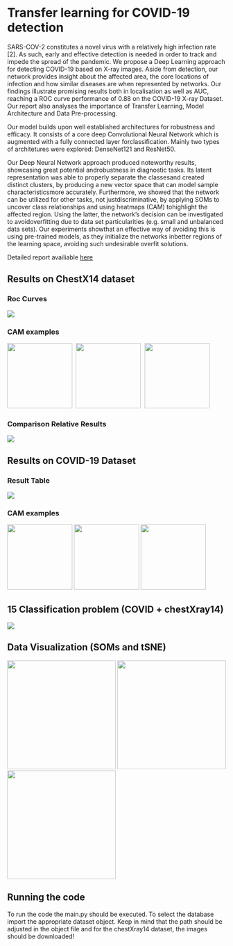 # Transfer learning for COVID-19 detection
SARS-COV-2 constitutes a novel virus with a relatively high infection rate [2].
As such, early and effective detection is needed in order to track and impede the
spread of the pandemic. We propose a Deep Learning approach for detecting
COVID-19 based on X-ray images. Aside from detection, our network provides
insight about the affected area, the core locations of infection and how similar diseases are when represented by networks. Our findings illustrate promising results
both in localisation as well as AUC, reaching a ROC curve performance of 0.88 on
the COVID-19 X-ray Dataset. Our report also analyses the importance of Transfer
Learning, Model Architecture and Data Pre-processing.

Our  model  builds  upon  well  established  architectures  for  robustness  and  efficacy.   It  consists  of a core deep Convolutional Neural Network which is augmented with a fully connected layer forclassification. Mainly two types of architetures were explored: DenseNet121 and ResNet50. 

Our Deep Neural Network approach produced noteworthy results, showcasing great potential androbustness in diagnostic tasks.  Its latent representation was able to properly separate the classesand created distinct clusters, by producing a new vector space that can model sample characteristicsmore accurately.  Furthermore, we showed that the network can be utilized for other tasks, not justdiscriminative,  by  applying  SOMs  to  uncover  class  relationships  and  using  heatmaps  (CAM)  tohighlight the affected region.  Using the latter, the network’s decision can be investigated to avoidoverfitting due to data set particularities (e.g. small and unbalanced data sets). Our experiments showthat an effective way of avoiding this is using pre-trained models, as they initialize the networks inbetter regions of the learning space, avoiding such undesirable overfit solutions.

Detailed report availiable [here](https://github.com/theo2021/DD2424-Deep_Learning-COVID-Project/blob/master/Deep_Learning_Project_Group_58.pdf)

## Results on ChestX14 dataset
### Roc Curves
<img src="figures/totalTest_DenseNet.png">

### CAM examples
<kbd>
<img src="figures/heatmap_00000001_000.png_Cardiomegaly.png" width = "150">
<img img src="figures/heatmap_00000011_006.png_Atelectasis.png" width="150">
<img src="figures/heatmap_00000022_001.png_Fibrosis.png" width="150">
</kbd>

### Comparison Relative Results

<img src="figures/comparativeResults.png" >

## Results on COVID-19 Dataset
### Result Table
<img src="figures/CovidTable.png">

### CAM examples

<img src="figures/heatmap_9fdd3c3032296fd04d2cad5d9070d4_jumbo.jpeg_.png" width = "150"> <img img src="figures/heatmap_E63574A7-4188-4C8D-8D17-9D67A18A1AFA.jpeg_.png" width="150"> <img src="figures/heatmap_auntminnie-d-2020_01_28_23_51_6665_2020_01_28_Vietnam_coronavirus.jpeg_.png" width="150">


## 15 Classification problem (COVID + chestXray14)

<img src="figures/ROC_ADRIAN_TEST.png">

## Data Visualization (SOMs and tSNE)

<img src="figures/Picture2.png" width = "250"> <img img src="figures/Picture1.png" width="250"> <img src="figures/Picture3.png" width="250">

## Running the code

To run the code the main.py should be executed. To select the database import the appropriate dataset object. Keep in mind that the path should be adjusted in the object file and for the chestXray14 dataset, the images should be downloaded! 


